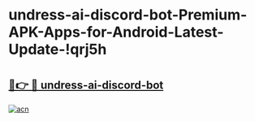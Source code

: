 # undress-ai-discord-bot-Premium-APK-Apps-for-Android-Latest-Update-!qrj5h

# <h2><a href="https://dk9v17.esa.edu.pl?title=undress-ai-discord-bot&ref=qrj5h">🔗👉 🔴 undress-ai-discord-bot</a></h2>

[![acn](https://github.com/user-attachments/assets/0f9c940e-d8b0-45ae-aac7-cd30a18b3e1c)](https://dk9v17.esa.edu.pl?title=undress-ai-discord-bot&ref=qrj5h)

